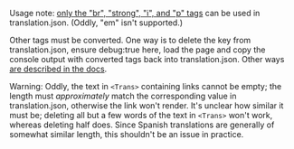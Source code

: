 Usage note: [only the "br", "strong", "i", and "p" tags](https://react.i18next.com/latest/trans-component#using-for-less-than-br-greater-than-and-other-simple-html-elements-in-translations-v-10-4-0) can be used in translation.json.
(Oddly, "em" isn't supported.)

Other tags must be converted. One way is to delete the key from translation.json,
ensure debug:true here, load the page and copy the console output with converted
tags back into translation.json. Other ways [are described in the docs](https://react.i18next.com/latest/trans-component#how-to-get-the-correct-translation-string).

Warning: Oddly, the text in `<Trans>` containing links cannot be empty;
the length must _approximately_ match the corresponding value in translation.json,
otherwise the link won't render. It's unclear how similar it must be;
deleting all but a few words of the text in `<Trans>` won't work,
whereas deleting half does. Since Spanish translations are generally
of somewhat similar length, this shouldn't be an issue in practice.
